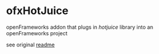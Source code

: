 # ofxHotJuice
openFrameworks addon that plugs in *hotjuice* library into an openFrameworks project

see original [readme](https://github.com/Kiberchaika/hotjuice/blob/master/README.md)
